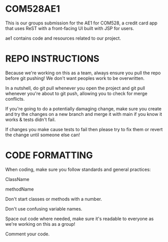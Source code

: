 # COM528AE1
This is our groups submission for the AE1 for COM528, a credit card app that uses ReST with a front-facing UI built with JSP for users.

ae1 contains code and resources related to our project.

# REPO INSTRUCTIONS
Because we're working on this as a team, always ensure you pull the repo before git pushing! We don't want peoples work to be overwritten.

In a nutshell, do git pull whenever you open the project and git pull whenever you're about to git push, allowing you to check for merge conflicts.

If you're going to do a potentially damaging change, make sure you create and try the changes on a new branch and merge it with main if you know it works & tests didn't fail.

If changes you make cause tests to fail then please try to fix them or revert the change until someone else can!

# CODE FORMATTING
When coding, make sure you follow standards and general practices:

ClassName

methodName

Don't start classes or methods with a number.

Don't use confusing variable names.

Space out code where needed, make sure it's readable to everyone as we're working on this as a group!

Comment your code.
